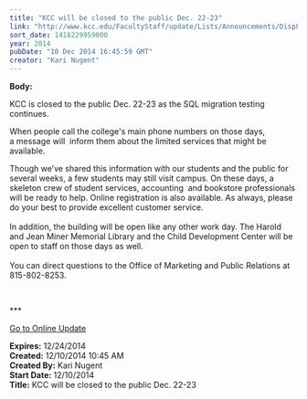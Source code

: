 ```yaml
---
title: "KCC will be closed to the public Dec. 22-23"
link: "http://www.kcc.edu/FacultyStaff/update/Lists/Announcements/DispForm.aspx?ID=1763"
sort_date: 1418229959000
year: 2014
pubDate: "10 Dec 2014 16:45:59 GMT"
creator: "Kari Nugent"
---
```


<div><b>Body:</b> <div class="ExternalClass8DE2E4D6DE484CAA9B8A6ACDFBC58799"><p>​KCC is closed to the public Dec. 22-23 as the SQL migration testing continues.</p>
<p>When people call the college's main phone numbers on those days, a message will  inform them about the limited services that might be available. </p>
<p>Though we’ve shared this information with our students and the public for several weeks, a few students may still visit campus. On these days, a skeleton crew of student services, accounting  and bookstore professionals will be ready to help. Online registration is also available. As always, please do your best to provide excellent customer service. <br /><br />In addition, the building will be open like any other work day. The Harold and Jean Miner Memorial Library and the Child Development Center will be open to staff on those days as well. <br /><br />You can direct questions to the Office of Marketing and Public Relations at 815-802-8253.</p>
<p> </p>
<p>***</p>
<p><a href="/update">Go to Online Update</a></p></div></div>
<div><b>Expires:</b> 12/24/2014</div>
<div><b>Created:</b> 12/10/2014 10:45 AM</div>
<div><b>Created By:</b> Kari Nugent</div>
<div><b>Start Date:</b> 12/10/2014</div>
<div><b>Title:</b> KCC will be closed to the public Dec. 22-23</div>
